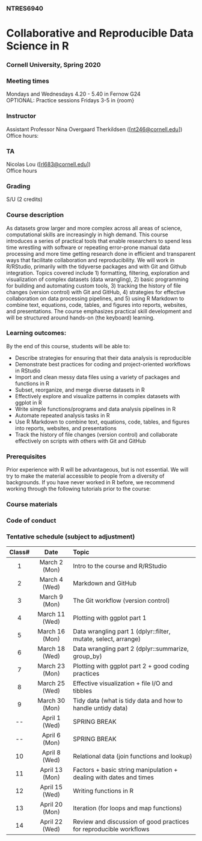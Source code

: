 ### NTRES6940
# Collaborative and Reproducible Data Science in R


### Cornell University, Spring 2020


### Meeting times
Mondays and Wednesdays 4.20 - 5.40 in Fernow G24\
OPTIONAL: Practice sessions Fridays 3-5 in {room}

### Instructor
Assistant Professor Nina Overgaard Therkildsen ([nt246@cornell.edu])\
Office hours:

### TA
Nicolas Lou ([rl683@cornell.edu])\
Office hours

### Grading
S/U (2 credits)

### Course description
As datasets grow larger and more complex across all areas of science, computational skills are increasingly in high demand. This course introduces a series of practical tools that enable researchers to spend less time wrestling with software or repeating error-prone manual data processing and more time getting research done in efficient and transparent ways that facilitate collaboration and reproducibility. We will work in R/RStudio, primarily with the tidyverse packages and with Git and Github integration. Topics covered include 1) formatting, filtering, exploration and visualization of complex datasets (data wrangling), 2) basic programming for building and automating custom tools, 3) tracking the history of file changes (version control) with Git and GitHub, 4) strategies for effective collaboration on data processing pipelines, and 5) using R Markdown to combine text, equations, code, tables, and figures into reports, websites, and presentations. The course emphasizes practical skill development and will be structured around hands-on (the keyboard) learning.

### Learning outcomes: 

By the end of this course, students will be able to:

* Describe strategies for ensuring that their data analysis is reproducible
* Demonstrate best practices for coding and project-oriented workflows in RStudio
* Import and clean messy data files using a variety of packages and functions in R 
* Subset, reorganize, and merge diverse datasets in R
* Effectively explore and visualize patterns in complex datasets with ggplot in R
* Write simple functions/programs and data analysis pipelines in R
* Automate repeated analysis tasks in R
* Use R Markdown to combine text, equations, code, tables, and figures into reports, websites, and presentations
* Track the history of file changes (version control) and collaborate effectively on scripts with others with Git and GitHub

### Prerequisites
Prior experience with R will be advantageous, but is not essential. We will try to make the material accessible to people from a diversity of backgrounds. If you have never worked in R before, we recommend working through the following tutorials prior to the course:



### Course materials


### Code of conduct

### Tentative schedule (subject to adjustment)

Class#  |  Date  |  Topic  |
| :--: | :--: |:---- |
1  |  March 2 (Mon)  |  Intro to the course and R/RStudio  |
2  |  March 4 (Wed)  |  Markdown and GitHub  |
3  |  March 9 (Mon)  |  The Git workflow (version control)  |
4  |  March 11 (Wed)  |  Plotting with ggplot part 1  |
5  |  March 16 (Mon)  |  Data wrangling part 1 (dplyr::filter, mutate, select, arrange)  |
6  |  March 18 (Wed)  |  Data wrangling part 2 (dplyr::summarize, group_by)  |
7  |  March 23 (Mon)  |  Plotting with ggplot part 2 + good coding practices  |
8  |  March 25 (Wed)  |  Effective visualization + file I/O and tibbles  |
9  |  March 30 (Mon)  |  Tidy data (what is tidy data and how to handle untidy data)  |
-- |  April 1 (Wed)  |  SPRING BREAK  |
-- |  April 6 (Mon)  |  SPRING BREAK  |
10  |  April 8 (Wed)  |  Relational data (join functions and lookup)  |
11  |  April 13 (Mon)  |  Factors + basic string manipulation + dealing with dates and times  |
12  |  April 15 (Wed)  |  Writing functions in R  |
13  |  April 20 (Mon)  |  Iteration (for loops and map functions)  |
14  |  April 22 (Wed)  |  Review and discussion of good practices for reproducible workflows  |

